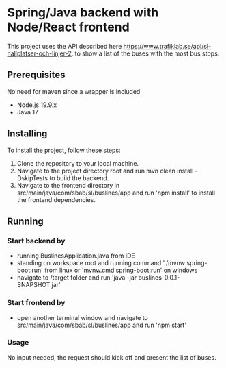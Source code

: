 # Spring/Java backend with Node/React frontend

This project uses the API described here https://www.trafiklab.se/api/sl-hallplatser-och-linjer-2.
to show a list of the buses with the most bus stops.

## Prerequisites
No need for maven since a wrapper is included
* Node.js 19.9.x
* Java 17


## Installing
To install the project, follow these steps:

1. Clone the repository to your local machine.
2. Navigate to the project directory root and run mvn clean install -DskipTests to build the backend.
3. Navigate to the frontend directory in src/main/java/com/sbab/sl/buslines/app and run 'npm install' to install the frontend dependencies.

## Running
### Start backend by 
* running BuslinesApplication.java from IDE 
* standing on workspace root and running command './mvnw spring-boot:run' from linux or 'mvnw.cmd spring-boot:run' on windows
* navigate to /target folder and run 'java -jar buslines-0.0.1-SNAPSHOT.jar'

### Start frontend by
* open another terminal window and navigate to src/main/java/com/sbab/sl/buslines/app and run 'npm start'

### Usage
No input needed, the request should kick off and present the list of buses.